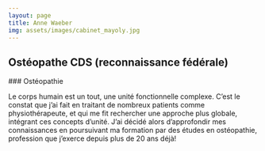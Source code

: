 ```yaml
---
layout: page
title: Anne Waeber
img: assets/images/cabinet_mayoly.jpg
---
```


## Ostéopathe CDS (reconnaissance fédérale)

### Ostéopathie

Le corps humain est un tout, une unité fonctionnelle complexe.
C’est le constat que j’ai fait en traitant de nombreux patients comme physiothérapeute, et
qui me fit rechercher une approche plus globale, intégrant ces concepts d’unité.
J’ai décidé alors d’approfondir mes connaissances en poursuivant ma formation par des
études en ostéopathie, profession que j’exerce depuis plus de 20 ans déjà!
